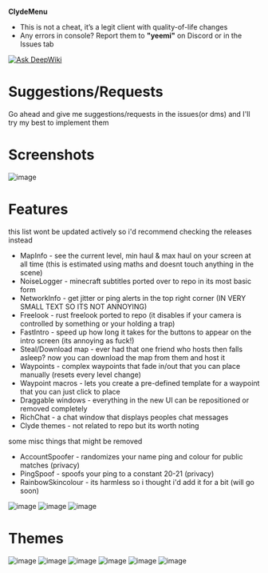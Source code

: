 **ClydeMenu**  
- This is not a cheat, it’s a legit client with quality-of-life changes
- Any errors in console? Report them to **"yeemi"** on Discord or in the Issues tab

[![Ask DeepWiki](https://deepwiki.com/badge.svg)](https://deepwiki.com/Laamy/ClydeMenu)

# Suggestions/Requests  
Go ahead and give me suggestions/requests in the issues(or dms) and I'll try my best to implement them

# Screenshots
![image](https://github.com/user-attachments/assets/73544bec-869b-4107-bb5f-9bb998b15b2e)

# Features
this list wont be updated actively so i'd recommend checking the releases instead
- MapInfo - see the current level, min haul & max haul on your screen at all time (this is estimated using maths and doesnt touch anything in the scene)
- NoiseLogger - minecraft subtitles ported over to repo in its most basic form
- NetworkInfo - get jitter or ping alerts in the top right corner (IN VERY SMALL TEXT SO ITS NOT ANNOYING)
- Freelook - rust freelook ported to repo (it disables if your camera is controlled by something or your holding a trap)
- FastIntro - speed up how long it takes for the buttons to appear on the intro screen (its annoying as fuck!)
- Steal/Download map - ever had that one friend who hosts then falls asleep? now you can download the map from them and host it
- Waypoints - complex waypoints that fade in/out that you can place manually (resets every level change)
- Waypoint macros - lets you create a pre-defined template for a waypoint that you can just click to place
- Draggable windows - everything in the new UI can be repositioned or removed completely
- RichChat - a chat window that displays peoples chat messages
- Clyde themes - not related to repo but its worth noting

some misc things that might be removed
- AccountSpoofer - randomizes your name ping and colour for public matches (privacy)
- PingSpoof - spoofs your ping to a constant 20-21 (privacy)
- RainbowSkincolour - its harmless so i thought i'd add it for a bit (will go soon)

![image](https://github.com/user-attachments/assets/0de14659-3d6e-4ea9-a218-744372fe61a5)
![image](https://github.com/user-attachments/assets/ca6c2c2e-757f-458a-92a4-d0512592135f)
![image](https://github.com/user-attachments/assets/d171b7d1-a3a1-4feb-9dd1-21848c8558ea)

# Themes

![image](https://github.com/user-attachments/assets/0f4ea27c-7d78-45ed-bead-144c5e200265)
![image](https://github.com/user-attachments/assets/afddb6a8-433e-4d52-a0c7-24f38e16b67a)
![image](https://github.com/user-attachments/assets/42758f4f-cab1-411c-9b0c-755f58137722)
![image](https://github.com/user-attachments/assets/52241ef9-192d-4ea6-8bcf-8e35b2b4aded)
![image](https://github.com/user-attachments/assets/4d0deecf-3e90-4ca4-93a3-6e8fc5a86ace)
![image](https://github.com/user-attachments/assets/6c5d38ba-15ca-4a90-a755-d7e55564a2c4)
